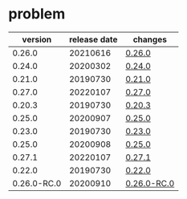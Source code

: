 # problem	


|version|release date|changes|
|---|---|---|
|0.26.0|20210616|[0.26.0](./0.26.0-20210616.md)|
|0.24.0|20200302|[0.24.0](./0.24.0-20200302.md)|
|0.21.0|20190730|[0.21.0](./0.21.0-20190730.md)|
|0.27.0|20220107|[0.27.0](./0.27.0-20220107.md)|
|0.20.3|20190730|[0.20.3](./0.20.3-20190730.md)|
|0.25.0|20200907|[0.25.0](./0.25.0-20200907.md)|
|0.23.0|20190730|[0.23.0](./0.23.0-20190730.md)|
|0.25.0|20200908|[0.25.0](./0.25.0-20200908.md)|
|0.27.1|20220107|[0.27.1](./0.27.1-20220107.md)|
|0.22.0|20190730|[0.22.0](./0.22.0-20190730.md)|
|0.26.0-RC.0|20200910|[0.26.0-RC.0](./0.26.0-RC.0-20200910.md)|
